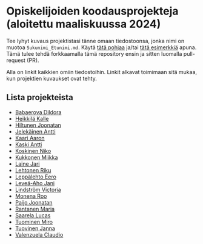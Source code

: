 # Opiskelijoiden koodausprojekteja (aloitettu maaliskuussa 2024)

Tee lyhyt kuvaus projektistasi tänne omaan tiedostoonsa, jonka nimi on
muotoa `Sukunimi_Etunimi.md`.  Käytä [tätä pohjaa](pohja.md) ja/tai
[tätä esimerkkiä](esimerkki.md) apuna.  Tämä tulee tehdä forkkaamalla
tämä repository ensin ja sitten luomalla pull-request (PR).

Alla on linkit kaikkien omiin tiedostoihin.  Linkit alkavat toimimaan
sitä mukaa, kun projektien kuvaukset ovat tehty.

## Lista projekteista

* [Babaerova Dildora](Babaerova_Dildora.md)
* [Heikkilä Kalle](Heikkilä_Kalle.md)
* [Hiltunen Joonatan](Hiltunen_Joonatan.md)
* [Jelekäinen Antti](Jelekäinen_Antti.md)
* [Kaari Aaron](Kaari_Aaron.md)
* [Kaski Antti](Kaski_Antti.md)
* [Koskinen Niko](Koskinen_Niko.md)
* [Kukkonen Miikka](Kukkonen_Miikka.md)
* [Laine Jari](Laine_Jari.md)
* [Lehtonen Riku](Lehtonen_Riku.md)
* [Leppälehto Eero](Leppälehto_Eero.md)
* [Leveä-Aho Jani](Leveä-Aho_Jani.md)
* [Lindström Victoria](Lindström_Victoria.md)
* [Monena Roo](Monena_Roo.md)
* [Paijo Joonatan](Paijo_Joonatan.md)
* [Rantanen Maria](Rantanen_Maria.md)
* [Saarela Lucas](Saarela_Lucas.md)
* [Tuominen Miro](Tuominen_Miro.md)
* [Tuovinen Janna](Tuovinen_Janna.md)
* [Valenzuela Claudio](Valenzuela_Claudio.md)

